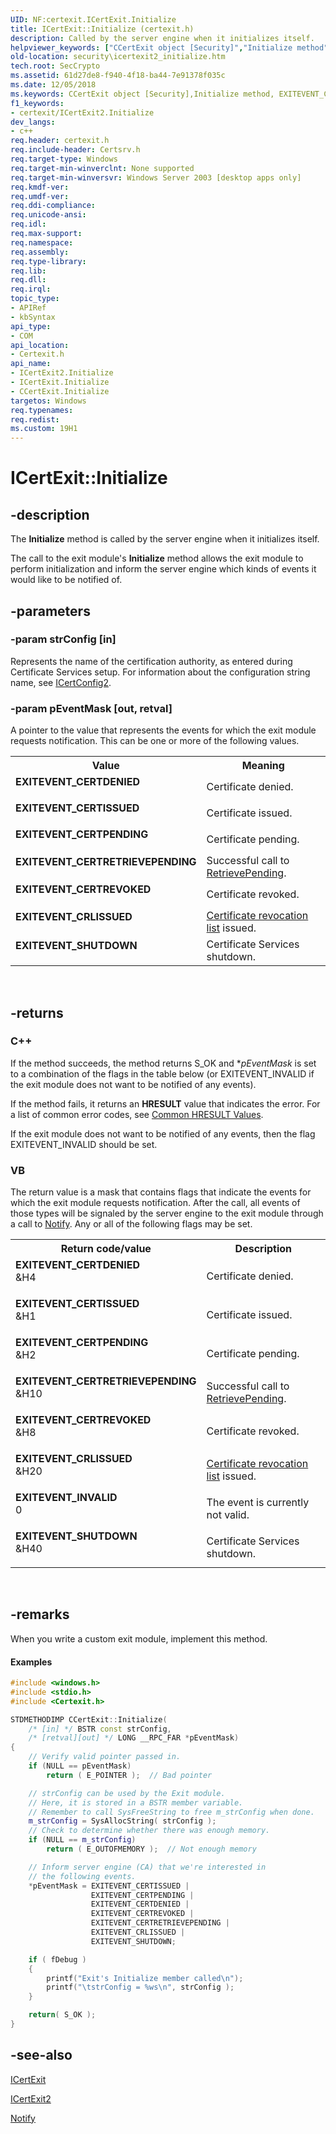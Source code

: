 ```yaml
---
UID: NF:certexit.ICertExit.Initialize
title: ICertExit::Initialize (certexit.h)
description: Called by the server engine when it initializes itself.
helpviewer_keywords: ["CCertExit object [Security]","Initialize method","EXITEVENT_CERTDENIED","EXITEVENT_CERTISSUED","EXITEVENT_CERTPENDING","EXITEVENT_CERTRETRIEVEPENDING","EXITEVENT_CERTREVOKED","EXITEVENT_CRLISSUED","EXITEVENT_SHUTDOWN","ICertExit interface [Security]","Initialize method","ICertExit.Initialize","ICertExit2 interface [Security]","Initialize method","ICertExit2::Initialize","ICertExit::Initialize","Initialize","Initialize method [Security]","Initialize method [Security]","CCertExit object","Initialize method [Security]","ICertExit interface","Initialize method [Security]","ICertExit2 interface","_certsrv_icertexit_initialize","certexit/ICertExit2::Initialize","certexit/ICertExit::Initialize","security.icertexit2_initialize"]
old-location: security\icertexit2_initialize.htm
tech.root: SecCrypto
ms.assetid: 61d27de8-f940-4f18-ba44-7e91378f035c
ms.date: 12/05/2018
ms.keywords: CCertExit object [Security],Initialize method, EXITEVENT_CERTDENIED, EXITEVENT_CERTISSUED, EXITEVENT_CERTPENDING, EXITEVENT_CERTRETRIEVEPENDING, EXITEVENT_CERTREVOKED, EXITEVENT_CRLISSUED, EXITEVENT_SHUTDOWN, ICertExit interface [Security],Initialize method, ICertExit.Initialize, ICertExit2 interface [Security],Initialize method, ICertExit2::Initialize, ICertExit::Initialize, Initialize, Initialize method [Security], Initialize method [Security],CCertExit object, Initialize method [Security],ICertExit interface, Initialize method [Security],ICertExit2 interface, _certsrv_icertexit_initialize, certexit/ICertExit2::Initialize, certexit/ICertExit::Initialize, security.icertexit2_initialize
f1_keywords:
- certexit/ICertExit2.Initialize
dev_langs:
- c++
req.header: certexit.h
req.include-header: Certsrv.h
req.target-type: Windows
req.target-min-winverclnt: None supported
req.target-min-winversvr: Windows Server 2003 [desktop apps only]
req.kmdf-ver: 
req.umdf-ver: 
req.ddi-compliance: 
req.unicode-ansi: 
req.idl: 
req.max-support: 
req.namespace: 
req.assembly: 
req.type-library: 
req.lib: 
req.dll: 
req.irql: 
topic_type:
- APIRef
- kbSyntax
api_type:
- COM
api_location:
- Certexit.h
api_name:
- ICertExit2.Initialize
- ICertExit.Initialize
- CCertExit.Initialize
targetos: Windows
req.typenames: 
req.redist: 
ms.custom: 19H1
---
```


# ICertExit::Initialize


## -description


The <b>Initialize</b> method is called by the server engine when it initializes itself.

 The call to the exit module's <b>Initialize</b> method allows the exit module to perform initialization and inform the server engine which kinds of events it would like to be notified of.


## -parameters




### -param strConfig [in]

Represents the name of the certification authority, as entered during Certificate Services setup. For information about the configuration string name, see 
<a href="https://docs.microsoft.com/windows/desktop/api/certcli/nn-certcli-icertconfig2">ICertConfig2</a>.


### -param pEventMask [out, retval]

A pointer to the value that represents the events for which the exit module requests notification. This can be one or more of the following values.

<table>
<tr>
<th>Value</th>
<th>Meaning</th>
</tr>
<tr>
<td width="40%"><a id="EXITEVENT_CERTDENIED"></a><a id="exitevent_certdenied"></a><dl>
<dt><b>EXITEVENT_CERTDENIED</b></dt>
</dl>
</td>
<td width="60%">
Certificate denied.

</td>
</tr>
<tr>
<td width="40%"><a id="EXITEVENT_CERTISSUED"></a><a id="exitevent_certissued"></a><dl>
<dt><b>EXITEVENT_CERTISSUED</b></dt>
</dl>
</td>
<td width="60%">
Certificate issued.

</td>
</tr>
<tr>
<td width="40%"><a id="EXITEVENT_CERTPENDING"></a><a id="exitevent_certpending"></a><dl>
<dt><b>EXITEVENT_CERTPENDING</b></dt>
</dl>
</td>
<td width="60%">
Certificate pending.

</td>
</tr>
<tr>
<td width="40%"><a id="EXITEVENT_CERTRETRIEVEPENDING"></a><a id="exitevent_certretrievepending"></a><dl>
<dt><b>EXITEVENT_CERTRETRIEVEPENDING</b></dt>
</dl>
</td>
<td width="60%">
Successful call to 
<a href="https://docs.microsoft.com/windows/desktop/api/certcli/nf-certcli-icertrequest-retrievepending">RetrievePending</a>.

</td>
</tr>
<tr>
<td width="40%"><a id="EXITEVENT_CERTREVOKED"></a><a id="exitevent_certrevoked"></a><dl>
<dt><b>EXITEVENT_CERTREVOKED</b></dt>
</dl>
</td>
<td width="60%">
Certificate revoked.

</td>
</tr>
<tr>
<td width="40%"><a id="EXITEVENT_CRLISSUED"></a><a id="exitevent_crlissued"></a><dl>
<dt><b>EXITEVENT_CRLISSUED</b></dt>
</dl>
</td>
<td width="60%">
<a href="https://docs.microsoft.com/windows/desktop/SecGloss/c-gly">Certificate revocation list</a> issued.

</td>
</tr>
<tr>
<td width="40%"><a id="EXITEVENT_SHUTDOWN"></a><a id="exitevent_shutdown"></a><dl>
<dt><b>EXITEVENT_SHUTDOWN</b></dt>
</dl>
</td>
<td width="60%">
Certificate Services shutdown.

</td>
</tr>
</table>
 


## -returns



<h3>C++</h3>
 If the method succeeds, the method returns S_OK and *<i>pEventMask</i> is set to a combination of the flags in the table below (or EXITEVENT_INVALID if the exit module does not want to be notified of any events).

If the method fails, it returns an <b>HRESULT</b> value that indicates the error. For a list of common error codes, see <a href="https://docs.microsoft.com/windows/desktop/SecCrypto/common-hresult-values">Common HRESULT Values</a>.

If the exit module does not want to be notified of any events, then the flag EXITEVENT_INVALID should be set.

<h3>VB</h3>
 The return value is a mask that contains flags that indicate the events for which the exit module requests notification. After the call, all events of those types will be signaled by the server engine to the exit module through a call to 
<a href="https://docs.microsoft.com/windows/desktop/api/certexit/nf-certexit-icertexit-notify">Notify</a>. Any or all of the following flags may be set.

<table>
<tr>
<th>Return code/value</th>
<th>Description</th>
</tr>
<tr>
<td width="40%">
<dl>
<dt><b>EXITEVENT_CERTDENIED</b></dt>
<dt>&amp;H4</dt>
</dl>
</td>
<td width="60%">
Certificate denied.

</td>
</tr>
<tr>
<td width="40%">
<dl>
<dt><b>EXITEVENT_CERTISSUED</b></dt>
<dt>&amp;H1</dt>
</dl>
</td>
<td width="60%">
Certificate issued.

</td>
</tr>
<tr>
<td width="40%">
<dl>
<dt><b>EXITEVENT_CERTPENDING</b></dt>
<dt>&amp;H2</dt>
</dl>
</td>
<td width="60%">
Certificate pending.

</td>
</tr>
<tr>
<td width="40%">
<dl>
<dt><b>EXITEVENT_CERTRETRIEVEPENDING</b></dt>
<dt>&amp;H10</dt>
</dl>
</td>
<td width="60%">
Successful call to 
<a href="https://docs.microsoft.com/windows/desktop/api/certcli/nf-certcli-icertrequest-retrievepending">RetrievePending</a>.

</td>
</tr>
<tr>
<td width="40%">
<dl>
<dt><b>EXITEVENT_CERTREVOKED</b></dt>
<dt>&amp;H8</dt>
</dl>
</td>
<td width="60%">
Certificate revoked.

</td>
</tr>
<tr>
<td width="40%">
<dl>
<dt><b>EXITEVENT_CRLISSUED</b></dt>
<dt>&amp;H20</dt>
</dl>
</td>
<td width="60%">
<a href="https://docs.microsoft.com/windows/desktop/SecGloss/c-gly">Certificate revocation list</a> issued.

</td>
</tr>
<tr>
<td width="40%">
<dl>
<dt><b>EXITEVENT_INVALID</b></dt>
<dt>0</dt>
</dl>
</td>
<td width="60%">
The event is currently not valid.

</td>
</tr>
<tr>
<td width="40%">
<dl>
<dt><b>EXITEVENT_SHUTDOWN</b></dt>
<dt>&amp;H40</dt>
</dl>
</td>
<td width="60%">
Certificate Services shutdown.

</td>
</tr>
</table>
 




## -remarks



When you write a custom exit module, implement this method.


#### Examples


```cpp
#include <windows.h>
#include <stdio.h>
#include <Certexit.h>

STDMETHODIMP CCertExit::Initialize(
    /* [in] */ BSTR const strConfig,
    /* [retval][out] */ LONG __RPC_FAR *pEventMask)
{
    // Verify valid pointer passed in.
    if (NULL == pEventMask)
        return ( E_POINTER );  // Bad pointer

    // strConfig can be used by the Exit module.
    // Here, it is stored in a BSTR member variable.
    // Remember to call SysFreeString to free m_strConfig when done.
    m_strConfig = SysAllocString( strConfig );
    // Check to determine whether there was enough memory.
    if (NULL == m_strConfig)
        return ( E_OUTOFMEMORY );  // Not enough memory

    // Inform server engine (CA) that we're interested in
    // the following events.
    *pEventMask = EXITEVENT_CERTISSUED |
                  EXITEVENT_CERTPENDING |
                  EXITEVENT_CERTDENIED |
                  EXITEVENT_CERTREVOKED |
                  EXITEVENT_CERTRETRIEVEPENDING |
                  EXITEVENT_CRLISSUED |
                  EXITEVENT_SHUTDOWN;

    if ( fDebug )
    {
        printf("Exit's Initialize member called\n");
        printf("\tstrConfig = %ws\n", strConfig );
    }

    return( S_OK );
}
```





## -see-also




<a href="https://docs.microsoft.com/windows/desktop/api/certexit/nn-certexit-icertexit">ICertExit</a>



<a href="https://docs.microsoft.com/windows/desktop/api/certexit/nn-certexit-icertexit2">ICertExit2</a>



<a href="https://docs.microsoft.com/windows/desktop/api/certexit/nf-certexit-icertexit-notify">Notify</a>
 

 

